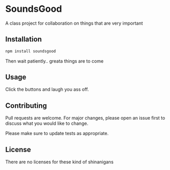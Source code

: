 # SoundsGood
A class project for collaboration on things that are very important


## Installation


```bash
npm install soundsgood
```
Then wait patiently.. greata things are to come

## Usage
Click the buttons and laugh you ass off.

## Contributing
Pull requests are welcome. For major changes, please open an issue first to discuss what you would like to change.

Please make sure to update tests as appropriate.

## License
There are no licenses for these kind of shinanigans